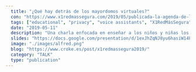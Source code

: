 ```yaml
---
  title: "¿Qué hay detrás de los mayordomos virtuales?"
  con: "https://www.x1redmassegura.com/2019/05/publicada-la-agenda-de-los-talleres.html"
  tags: ["educational", "privacy", "voice assistants", "X1RedMásSegura"]
  date: "2019-05-11"
  description: "Una charla enfocada en enseñar a los niños y niñas los peligros de los asistentes de voz como Alexa o Siri y los conceptos más básicos de privacidad usando como metáfora la lego película de batman."
  slides: "https://docs.google.com/presentation/d/1exJhZqNJ8yu6hasiW14P0ckbgDfLMfQNW7VS2Jnc2TU/edit?usp=sharing"
  image: "./images/alfred.png"
  blog: "https://www.croke.es/post/x1redmassegura2019/"
  category: "TALK"
  type: "publication"
---
```

